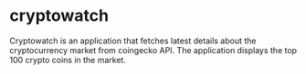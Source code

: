 # cryptowatch
 Cryptowatch is an application that fetches latest details about the cryptocurrency market from coingecko API. The application displays the top 100 crypto coins in the market.  
